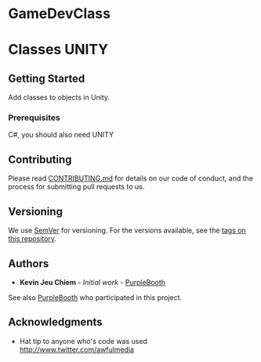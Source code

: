# GameDevClass
# Classes UNITY


## Getting Started

Add classes to objects in Unity.

### Prerequisites

C#, you should also need UNITY


## Contributing

Please read [CONTRIBUTING.md](https://gist.github.com/PurpleBooth/b24679402957c63ec426) for details on our code of conduct, and the process for submitting pull requests to us.

## Versioning

We use [SemVer](http://semver.org/) for versioning. For the versions available, see the [tags on this repository](https://github.com/your/project/tags). 

## Authors

* **Kevin Jeu Chiem** - *Initial work* - [PurpleBooth](https://github.com/kevinjchi)

See also [PurpleBooth](https://github.com/kaijc) who participated in this project.

## Acknowledgments

* Hat tip to anyone who's code was used
http://www.twitter.com/awfulmedia
